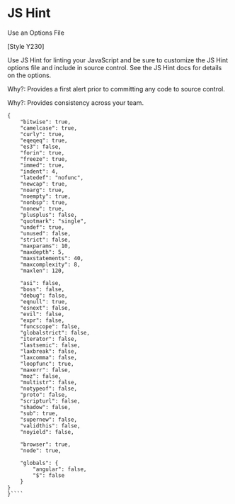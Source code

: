 # JS Hint

Use an Options File

[Style Y230]

Use JS Hint for linting your JavaScript and be sure to customize the JS Hint options file and include in source control. See the JS Hint docs for details on the options.

Why?: Provides a first alert prior to committing any code to source control.

Why?: Provides consistency across your team.


````{
{
    "bitwise": true,
    "camelcase": true,
    "curly": true,
    "eqeqeq": true,
    "es3": false,
    "forin": true,
    "freeze": true,
    "immed": true,
    "indent": 4,
    "latedef": "nofunc",
    "newcap": true,
    "noarg": true,
    "noempty": true,
    "nonbsp": true,
    "nonew": true,
    "plusplus": false,
    "quotmark": "single",
    "undef": true,
    "unused": false,
    "strict": false,
    "maxparams": 10,
    "maxdepth": 5,
    "maxstatements": 40,
    "maxcomplexity": 8,
    "maxlen": 120,

    "asi": false,
    "boss": false,
    "debug": false,
    "eqnull": true,
    "esnext": false,
    "evil": false,
    "expr": false,
    "funcscope": false,
    "globalstrict": false,
    "iterator": false,
    "lastsemic": false,
    "laxbreak": false,
    "laxcomma": false,
    "loopfunc": true,
    "maxerr": false,
    "moz": false,
    "multistr": false,
    "notypeof": false,
    "proto": false,
    "scripturl": false,
    "shadow": false,
    "sub": true,
    "supernew": false,
    "validthis": false,
    "noyield": false,

    "browser": true,
    "node": true,

    "globals": {
        "angular": false,
        "$": false
    }
}
}````